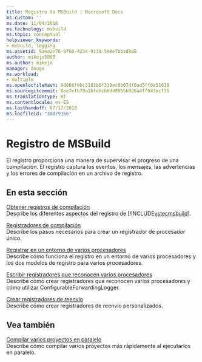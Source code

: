 ```yaml
---
title: Registro de MSBuild | Microsoft Docs
ms.custom: ''
ms.date: 11/04/2016
ms.technology: msbuild
ms.topic: conceptual
helpviewer_keywords:
- msbuild, logging
ms.assetid: 9aea2e76-8f60-4234-913d-598e7bbad808
author: mikejo5000
ms.author: mikejo
manager: douge
ms.workload:
- multiple
ms.openlocfilehash: 8d866f0bc3181b6f338ec0b07df0ad5ff0e51010
ms.sourcegitcommit: 8ee7efb70a1bfebcb6dd9855b926a4ff043ecf35
ms.translationtype: HT
ms.contentlocale: es-ES
ms.lasthandoff: 07/17/2018
ms.locfileid: "39079166"
---
```

# <a name="logging-in-msbuild"></a>Registro de MSBuild
El registro proporciona una manera de supervisar el progreso de una compilación. El registro captura los eventos, los mensajes, las advertencias y los errores de compilación en un archivo de registro.  
  
## <a name="in-this-section"></a>En esta sección  
 [Obtener registros de compilación](../msbuild/obtaining-build-logs-with-msbuild.md)  
 Describe los diferentes aspectos del registro de [!INCLUDE[vstecmsbuild](../extensibility/internals/includes/vstecmsbuild_md.md)].  
  
 [Registradores de compilación](../msbuild/build-loggers.md)  
 Describe los pasos necesarios para crear un registrador de procesador único.  
  
 [Registrar en un entorno de varios procesadores](../msbuild/logging-in-a-multi-processor-environment.md)  
 Describe cómo funciona el registro en un entorno de varios procesadores y los dos modelos de registro para varios procesadores.  
  
 [Escribir registradores que reconocen varios procesadores](../msbuild/writing-multi-processor-aware-loggers.md)  
 Describe cómo crear registradores que reconocen varios procesadores y cómo utilizar ConfigurableForwardingLogger.  
  
 [Crear registradores de reenvío](../msbuild/creating-forwarding-loggers.md)  
 Describe cómo crear registradores de reenvío personalizados.  
  
## <a name="see-also"></a>Vea también  
 [Compilar varios proyectos en paralelo](../msbuild/building-multiple-projects-in-parallel-with-msbuild.md)  
 Describe cómo compilar varios proyectos más rápidamente al ejecutarlos en paralelo.